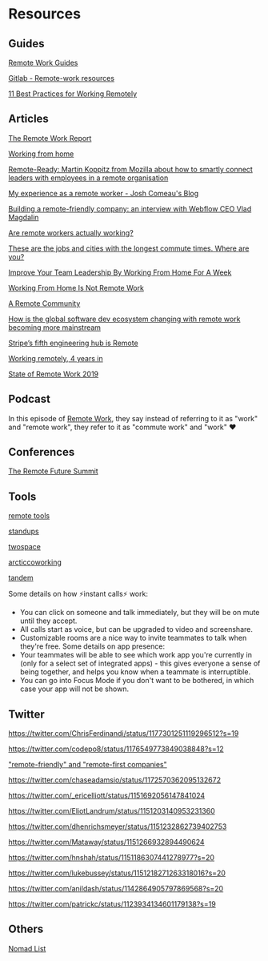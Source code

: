 # Resources

## Guides
[Remote Work Guides](https://twist.com/remote-work-guides?ref=producthunt)

[Gitlab - Remote-work resources](https://about.gitlab.com/company/culture/all-remote/resources/)

[11 Best Practices for Working Remotely](https://usefyi.com/remote-work-best-practices/)

## Articles

[The Remote Work Report](https://usefyi.com/remote-work-report/)

[Working from home](https://www.ato.gov.au/General/Property/Your-home/Working-from-home/)

[Remote-Ready: Martin Koppitz from Mozilla about how to smartly connect leaders with employees in a remote organisation](https://www.digitale-leute.de/interview/remote-ready-martin-koppitz-from-mozilla-about-how-to-smartly-connect-leaders-with-employees-in-a-remote-organisation/)

[My experience as a remote worker - Josh Comeau's Blog](https://www.joshwcomeau.com/posts/remote-work/)

[Building a remote-friendly company: an interview with Webflow CEO Vlad Magdalin](https://hackernoon.com/building-a-remote-friendly-company-an-interview-with-webflow-ceo-vlad-magdalin-3597d55df44c)

[Are remote workers actually working?](https://www.tsheets.com/resources/remote-productivity-survey)

[These are the jobs and cities with the longest commute times. Where are you?](https://www.abc.net.au/news/2019-07-30/commuting-times-soar-with-house-prices-population-boom-blamed/11346258)

[Improve Your Team Leadership By Working From Home For A Week](https://www.forbes.com/sites/forbescommunicationscouncil/2019/07/24/improve-your-team-leadership-by-working-from-home-for-a-week/)

[Working From Home Is Not Remote Work](https://blog.trello.com/working-from-home-is-not-remote-work)

[A Remote Community](https://medium.com/the-making-of-whereby/a-remote-community-200e2b17a5dc)

[How is the global software dev ecosystem changing with remote work becoming more mainstream](https://dev.to/ben/how-is-the-global-software-dev-ecosystem-changing-with-remote-work-becoming-more-mainstream-326c)

[Stripe’s fifth engineering hub is Remote](https://stripe.com/au/blog/remote-hub)

[Working remotely, 4 years in](https://jvns.ca/blog/2018/02/18/working-remotely--4-years-in/)

[State of Remote Work 2019](https://buffer.com/state-of-remote-work-2019)


## Podcast
In this episode of [Remote Work](https://pca.st/9i6p), they say instead of referring to it as "work" and "remote work", they refer to it as "commute work" and "work" ❤️

## Conferences
[The Remote Future Summit](https://remote-future.com/)

## Tools
[remote tools](https://www.remote.tools/)

[standups](https://standups.io/)

[twospace](https://twospace.com.au/)

[arcticcoworking](https://www.arcticcoworking.com/)

[tandem](https://tandem.chat/)

Some details on how ⚡️instant calls⚡️ work:
- You can click on someone and talk immediately, but they will be on mute until they accept.
- All calls start as voice, but can be upgraded to video and screenshare.
- Customizable rooms are a nice way to invite teammates to talk when they're free.
Some details on app presence:
- Your teammates will be able to see which work app you're currently in (only for a select set of integrated apps) - this gives everyone a sense of being together, and helps you know when a teammate is interruptible. 
- You can go into Focus Mode if you don't want to be bothered, in which case your app will not be shown.

## Twitter

https://twitter.com/ChrisFerdinandi/status/1177301251119296512?s=19

https://twitter.com/codepo8/status/1176549773849038848?s=12

["remote-friendly" and "remote-first companies"](https://twitter.com/doist/status/1174382332872220674?s=20)

https://twitter.com/chaseadamsio/status/1172570362095132672

https://twitter.com/_ericelliott/status/1151692056147841024

https://twitter.com/EliotLandrum/status/1151203140953231360

https://twitter.com/dhenrichsmeyer/status/1151232862739402753

https://twitter.com/Mataway/status/1151266932894490624

https://twitter.com/hnshah/status/1151186307441278977?s=20

https://twitter.com/lukebussey/status/1151218271263318016?s=20

https://twitter.com/anildash/status/1142864905797869568?s=20

https://twitter.com/patrickc/status/1123934134601179138?s=19


## Others

[Nomad List](https://nomadlist.com/)